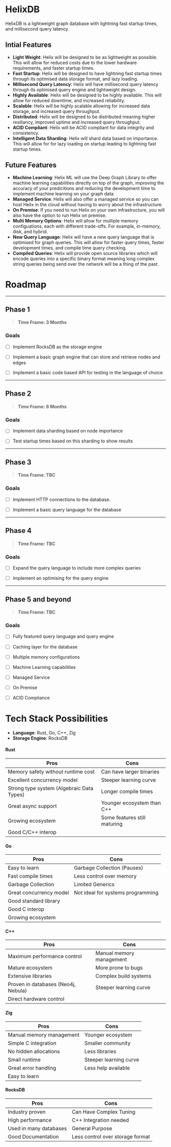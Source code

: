 # HelixDB

HelixDB is a lightweight graph database with lightning fast startup times, and millisecond query latency.

## Intial Features

- **Light Weight**: Helix will be designed to be as lightweight as possible. This will allow for reduced costs due to the lower hardware requirements, and faster startup times.
- **Fast Startup**: Helix will be designed to have lightning fast startup times through its optimised data storage format, and lazy loading.
- **Millisecond Query Latency**: Helix will have millisecond query latency through its optimised query engine and lightweight design. 
- **Highly Available**: Helix will be designed to be highly available. This will allow for reduced downtime, and increased reliability.
- **Scalable**: Helix will be highly scalable allowing for increased data storage, and increased query throughput.
- **Distributed**: Helix will be designed to be distributed meaning higher resiliancy, improved uptime and increased query throughput.
- **ACID Compliant**: Helix will be ACID compliant for data integrity and consistency.
- **Intelligent Data Sharding**: Helix will shard data based on importance. This will allow for for lazy loading on startup leading to lightning fast startup times.

## Future Features
- **Machine Learning**: Helix ML will use the Deep Graph Library to offer machine learning capabilities directly on top of the graph, improving the accuracy of your predicitions and reducing the development time to implement machine learning on your graph data.
- **Managed Service**: Helix will also offer a managed service so you can host Helix in the cloud without having to worry about the infrastructure.
- **On Premise**: If you need to run Helix on your own infrastructure, you will also have the option to run Helix on premise.
- **Multi Memory Options**: Helix will allow for multiple memory configuations, each with different trade-offs. For example, in-memory, disk, and hybrid.
- **New Query Language**: Helix will have a new query language that is optimised for graph queries. This will allow for faster query times, faster development times, and compile time query checking.
- **Compiled Queries**: Helix will provide open source libraries which will encode queries into a specific binary format meaning long complex string queries being send over the network will be a thing of the past. 

# Roadmap


---
## Phase 1

> #### Time Frame: 3 Months

### Goals
- [ ] Implement RocksDB as the storage engine
- [ ] Implement a basic graph engine that can store and retrieve nodes and edges
- [ ] Implement a basic code based API for testing in the language of choice




---
## Phase 2

> #### Time Frame: 6 Months

### Goals
- [ ] Implement data sharding based on node importance
- [ ] Test startup times based on this sharding to show results


---
## Phase 3

> #### Time Frame: TBC

### Goals
- [ ] Implement HTTP connections to the database.
- [ ] Implement a basic query language for the database


---
## Phase 4

> #### Time Frame: TBC

### Goals
- [ ] Expand the query language to include more complex queries
- [ ] Implement an optimising for the query engine


---
## Phase 5 and beyond

> #### Time Frame: TBC

### Goals
- [ ] Fully featured query language and query engine
- [ ] Caching layer for the database
- [ ] Multiple memory configurations
- [ ] Machine Learning capabilities
- [ ] Managed Service
- [ ] On Premise
- [ ] ACID Compliance



# Tech Stack Possibilities

- **Language**: Rust, Go, C++, Zig
- **Storage Engine**: RocksDB

#### Rust
| Pros | Cons |
|------|------|
| Memory safety without runtime cost | Can have larger binaries |
| Excellent concurrency model | Steeper learning curve |
| Strong type system (Algebraic Data Types) | Longer compile times |
| Great async support | Younger ecosystem than C++ |
| Growing ecosystem | Some features still maturing |
| Good C/C++ interop | |

#### Go
| Pros | Cons |
|------|------|
| Easy to learn | Garbage Collection (Pauses) |
| Fast compile times | Less control over memory |
| Garbage Collection | Limited Generics |
| Great concurrency model | Not ideal for systems programming |
| Good standard library | |
| Good C interop | |
| Growing ecosystem | |

#### C++
| Pros | Cons |
|------|------|
| Maximum performance control | Manual memory management |
| Mature ecosystem | More prone to bugs |
| Extensive libraries | Complex build systems |
| Proven in databases (Neo4j, Nebula) | Steeper learning curve |
| Direct hardware control | |

#### Zig
| Pros | Cons |
|------|------|
| Manual memory management | Younger ecosystem |
| Simple C integration | Smaller community |
| No hidden allocations | Less libraries |
| Small runtime | Steeper learning curve |
| Great error handling | Less help available |
| Easy to learn | |

#### RocksDB
| Pros | Cons |
|------|------|
| Industry proven | Can Have Complex Tuning |
| High performance | C++ Integration needed |
| Used in many databases | General Purpose |
| Good Documentation | Less control over storage format |



